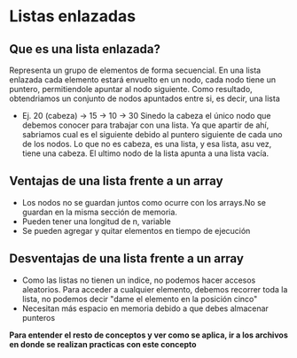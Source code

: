 # Listas enlazadas
## Que es una lista enlazada?
Representa un grupo de elementos de forma secuencial.
En una lista enlazada cada elemento estará envuelto en un nodo, cada nodo tiene un puntero, permitiendole apuntar al nodo siguiente.
Como resultado, obtendriamos un conjunto de nodos apuntados entre si, es decir, una lista

  - Ej. 20 (cabeza) -> 15 -> 10 -> 30
  Sinedo la cabeza el único nodo que debemos conocer para trabajar con una lista. Ya que apartir de ahí, sabriamos cual es el siguiente debido al puntero siguiente de cada uno de los nodos.
  Lo que no es cabeza, es una lista, y esa lista, asu vez, tiene una cabeza.
  El ultimo nodo de la lista apunta a una lista vacía.

## Ventajas de una lista frente a un array
- Los nodos no se guardan juntos como ocurre con los arrays.No se guardan en la misma sección de memoria.
- Pueden tener una longitud de n, variable
- Se pueden agregar y quitar elementos en tiempo de ejecución

## Desventajas de una lista frente a un array
- Como las listas no tienen un indice, no podemos hacer accesos aleatorios. Para acceder a cualquier elemento, debemos recorrer toda la lista, no podemos decir "dame el elemento en la posición cinco"
- Necesitan más espacio en memoria debido a que debes almacenar punteros

**Para entender el resto de conceptos y ver como se aplica, ir a los archivos en donde se realizan practicas con este concepto**